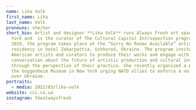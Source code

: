 ```yaml
---
name: Lika Volk
first_name: Lika
last_name: Volk
pronouns: she/her
short_bio: Artist and designer **Lika Volk** runs Always Fresh art space in New
  York and  is the curator of The Cultural Capital Introspection program. Since
  2019, the program takes place at the “Sorry No Rooms Available” artist
  residency in hotel Zakarpattia, Uzhhorod, Ukraine. The program invites
  American artists and curators to produce their works and engage with a
  conversation about the future of artistic production and cultural institutions
  through the perspective of their practice. She recently organized a protest at
  the Guggenheim Museum in New York urging NATO allies to enforce a no-fly zone
  over Ukraine.
portraits:
  - media: 2022/03/lika-volk
website: cci.co.ua
instagram: thealwaysfresh
---
```

